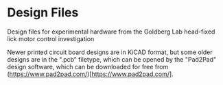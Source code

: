# Design Files
Design files for experimental hardware from the Goldberg Lab head-fixed lick
motor control investigation

Newer printed circuit board designs are in KiCAD format, but some older designs
are in the ".pcb" filetype, which can be opened by the "Pad2Pad" design software,
which can be downloaded for free from
(https://www.pad2pad.com/)[https://www.pad2pad.com/].
